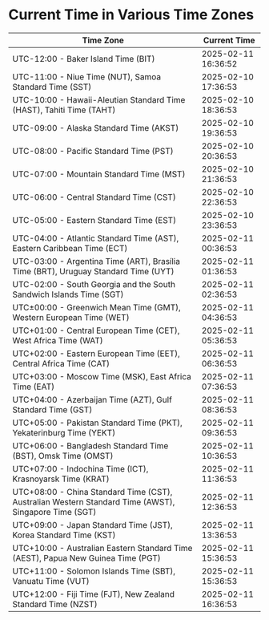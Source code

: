# Current Time in Various Time Zones

| Time Zone | Current Time |
|-----------|--------------|
| UTC-12:00 - Baker Island Time (BIT) | 2025-02-11 16:36:52 |
| UTC-11:00 - Niue Time (NUT), Samoa Standard Time (SST) | 2025-02-10 17:36:53 |
| UTC-10:00 - Hawaii-Aleutian Standard Time (HAST), Tahiti Time (TAHT) | 2025-02-10 18:36:53 |
| UTC-09:00 - Alaska Standard Time (AKST) | 2025-02-10 19:36:53 |
| UTC-08:00 - Pacific Standard Time (PST) | 2025-02-10 20:36:53 |
| UTC-07:00 - Mountain Standard Time (MST) | 2025-02-10 21:36:53 |
| UTC-06:00 - Central Standard Time (CST) | 2025-02-10 22:36:53 |
| UTC-05:00 - Eastern Standard Time (EST) | 2025-02-10 23:36:53 |
| UTC-04:00 - Atlantic Standard Time (AST), Eastern Caribbean Time (ECT) | 2025-02-11 00:36:53 |
| UTC-03:00 - Argentina Time (ART), Brasília Time (BRT), Uruguay Standard Time (UYT) | 2025-02-11 01:36:53 |
| UTC-02:00 - South Georgia and the South Sandwich Islands Time (SGT) | 2025-02-11 02:36:53 |
| UTC±00:00 - Greenwich Mean Time (GMT), Western European Time (WET) | 2025-02-11 04:36:53 |
| UTC+01:00 - Central European Time (CET), West Africa Time (WAT) | 2025-02-11 05:36:53 |
| UTC+02:00 - Eastern European Time (EET), Central Africa Time (CAT) | 2025-02-11 06:36:53 |
| UTC+03:00 - Moscow Time (MSK), East Africa Time (EAT) | 2025-02-11 07:36:53 |
| UTC+04:00 - Azerbaijan Time (AZT), Gulf Standard Time (GST) | 2025-02-11 08:36:53 |
| UTC+05:00 - Pakistan Standard Time (PKT), Yekaterinburg Time (YEKT) | 2025-02-11 09:36:53 |
| UTC+06:00 - Bangladesh Standard Time (BST), Omsk Time (OMST) | 2025-02-11 10:36:53 |
| UTC+07:00 - Indochina Time (ICT), Krasnoyarsk Time (KRAT) | 2025-02-11 11:36:53 |
| UTC+08:00 - China Standard Time (CST), Australian Western Standard Time (AWST), Singapore Time (SGT) | 2025-02-11 12:36:53 |
| UTC+09:00 - Japan Standard Time (JST), Korea Standard Time (KST) | 2025-02-11 13:36:53 |
| UTC+10:00 - Australian Eastern Standard Time (AEST), Papua New Guinea Time (PGT) | 2025-02-11 15:36:53 |
| UTC+11:00 - Solomon Islands Time (SBT), Vanuatu Time (VUT) | 2025-02-11 15:36:53 |
| UTC+12:00 - Fiji Time (FJT), New Zealand Standard Time (NZST) | 2025-02-11 16:36:53 |
